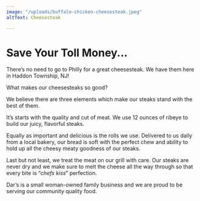 ```yaml
---
image: "/uploads/buffalo-chicken-cheesesteak.jpeg"
altText: Cheesesteak

---
```

# Save Your Toll Money...

There’s no need to go to Philly for a great cheesesteak. We have them here in Haddon Township, NJ! 

What makes our cheesesteaks so good? 

We believe there are three elements which make our steaks stand with the best of them. 

It’s starts with the quality and cut of meat.  We use 12 ounces of ribeye to build our juicy, flavorful steaks.

Equally as important and delicious is the rolls we use. Delivered to us daily from a local bakery, our bread is soft with the perfect chew and ability to hold up all the cheesy meaty goodness of our steaks.   
  
Last but not least, we treat the meat on our grill with care. Our steaks are never dry and we make sure to melt the cheese all the way through so that every bite is “_chefs kiss_” perfection.

Dar’s is a small woman-owned family business and we are proud to be serving our community quality food.